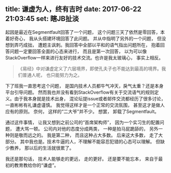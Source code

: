 title: 谦虚为人，终有吉时
date: 2017-06-22 21:03:45
set: 瞎JB扯淡
---

起因是最近在Segmentfault回答了一个问题， 这个问题三天了依然是零回答，本着好奇心， 我从头搭建环境回答了此问题。 并从中指明了另外的一个问题， 但没想到弄巧成拙， 遭题主讽刺。我回答中全部以平和的语气指出问题所在， 抱着回答问题一定要回答全面的心态来进行， 而且是第一次回答， 以为可以像StackOverflow一样来进行友好的技术交流。也许是我太玻璃心， 事实上相反。 

> 《易经》中对谦虚定义了六层境界，即使孔夫子也不能达到最高的境界。我们普通人呢， 也只能努力为之。

下了班我一直思考这个问题， 是国内技术人员都牛气冲天，戾气太重？还是本身平台引导问题。 然而我也并没有看到StackOverflow有关于交流语气的规则定义。由于我本身就是技术出身， 混论坛提issue或者邮件交流都经历了很多讨论， 一直彬彬有礼谦虚谨慎。 我觉得这样才是一个正常的交流氛围， 甚至这才是做人应有的原则。 奈何， 这样的“二大爷”并不少。 想罢， 卸载了Segmentfault。

通过这件事情， 让我又想到之前公司的“首席架构师”， 因为一个实习生的配置问题， 遭大骂一顿。 公司内对他的态度分成两类， 一种是拍马屁跪舔的， 另外一种则是敬而远之的。 我是第二种， 而且这种占大多数。 后来这大多数， 走了大部分。 其中我也是。技术牛逼的人，不理解不能容忍犯错的心态可以理解。 但缺少教养， 那以后的生活就很累了。 

我还是那句话， 技术人能够走的更远， 走的更好。 还是要不能忘本， 来自于最初的教育教给你的“谦虚”。
